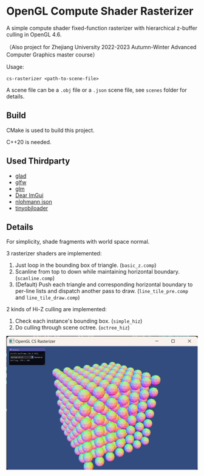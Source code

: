 # OpenGL Compute Shader Rasterizer

A simple compute shader fixed-function rasterizer with hierarchical z-buffer culling in OpenGL 4.6.

（Also project for Zhejiang University 2022-2023 Autumn-Winter Advanced Computer Graphics master course）

Usage:

```
cs-rasterizer <path-to-scene-file>
```

A scene file can be a `.obj` file or a `.json` scene file, see `scenes` folder for details.

## Build

CMake is used to build this project.

C++20 is needed.

## Used Thirdparty

* [glad](https://github.com/Dav1dde/glad)
* [glfw](https://github.com/glfw/glfw)
* [glm](https://github.com/g-truc/glm)
* [Dear ImGui](https://github.com/ocornut/imgui)
* [nlohmann json](https://github.com/nlohmann/json)
* [tinyobjloader](https://github.com/tinyobjloader/tinyobjloader)

## Details

For simplicity, shade fragments with world space normal.

3 rasterizer shaders are implemented:

1. Just loop in the bounding box of triangle. (`basic_z.comp`)
2. Scanline from top to down while maintaining horizontal boundary. (`scanline.comp`)
3. (Default) Push each triangle and corresponding horizontal boundary to per-line lists and dispatch another pass to draw. (`line_tile_pre.comp` and `line_tile_draw.comp`)

2 kinds of Hi-Z culling are implemented:
1. Check each instance's bounding box. (`simple_hiz`)
2. Do culling through scene octree. (`octree_hiz`)

![](./pic/readme.jpg)
